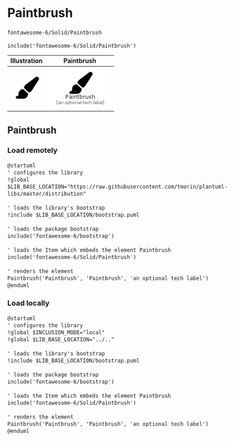 # Paintbrush


```text
fontawesome-6/Solid/Paintbrush
```

```text
include('fontawesome-6/Solid/Paintbrush')
```



| Illustration | Paintbrush |
| :---: | :---: |
| ![illustration for Illustration](../../fontawesome-6/Solid/Paintbrush.png) | ![illustration for Paintbrush](../../fontawesome-6/Solid/Paintbrush.Local.png) |




## Paintbrush

### Load remotely
```plantuml
@startuml
' configures the library
!global $LIB_BASE_LOCATION="https://raw.githubusercontent.com/tmorin/plantuml-libs/master/distribution"

' loads the library's bootstrap
!include $LIB_BASE_LOCATION/bootstrap.puml

' loads the package bootstrap
include('fontawesome-6/bootstrap')

' loads the Item which embeds the element Paintbrush
include('fontawesome-6/Solid/Paintbrush')

' renders the element
Paintbrush('Paintbrush', 'Paintbrush', 'an optional tech label')
@enduml
```

### Load locally
```plantuml
@startuml
' configures the library
!global $INCLUSION_MODE="local"
!global $LIB_BASE_LOCATION="../.."

' loads the library's bootstrap
!include $LIB_BASE_LOCATION/bootstrap.puml

' loads the package bootstrap
include('fontawesome-6/bootstrap')

' loads the Item which embeds the element Paintbrush
include('fontawesome-6/Solid/Paintbrush')

' renders the element
Paintbrush('Paintbrush', 'Paintbrush', 'an optional tech label')
@enduml
```

